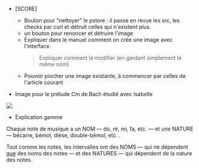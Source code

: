 * [SCORE]
  - Bouton pour "nettoyer" le pstore : il passe en revue les src, les checks par curl et détruit celles qui n'existent plus.
  - un bouton pour renoncer et détruire l'image
  - Expliquer dans le manuel comment on crée une image avec l'interface. 
    > Expliquer comment la modifier (en gardant simplement le même nom)
  - Pouvoir piocher une image existante, à commencer par celles de l'article courant

* Image pour le prélude Cm de Bach étudié avec Isabelle
<img src='http://icare.alwaysdata.net/img/cp_score/bach/preludeCm-01.png' />

* Explication gamme

Chaque note de musique a un NOM —&nbsp;do, ré, mi, fa, etc.&nbsp;— et une NATURE —&nbsp;bécarre, bémol, dièse, double-bémol, etc.&nbsp;.

Tout comme les notes, les intervalles ont des NOMS —&nbsp;qui ne dépendent <u>que</u> des noms des notes&nbsp;— et des NATURES —&nbsp;qui dépendent de la nature des notes.